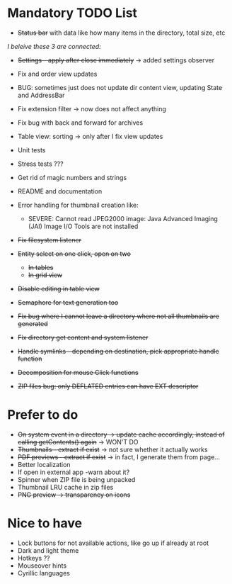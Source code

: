 # Mandatory TODO List

* ~~Status bar~~ with data like how many items in the directory, total size, etc

_I beleive these 3 are connected:_
* ~~Settings - apply after close immediately~~ -> added settings observer
* Fix and order view updates
* BUG: sometimes just does not update dir content view, updating State and AddressBar

* Fix extension filter -> now does not affect anything
* Fix bug with back and forward for archives
* Table view: sorting -> only after I fix view updates
* Unit tests
* Stress tests ???
* Get rid of magic numbers and strings
* README and documentation
* Error handling for thumbnail creation like:
  * SEVERE: Cannot read JPEG2000 image: Java Advanced Imaging (JAI) Image I/O Tools are not installed
* ~~Fix filesystem listener~~
* ~~Entity select on one click, open on two~~
  * ~~In tables~~
  * ~~In grid view~~
* ~~Disable editing in table view~~
* ~~Semaphore for text generation too~~
* ~~Fix bug where I cannot leave a directory where not all thumbnails are generated~~
* ~~Fix directory get content and system listener~~
* ~~Handle symlinks - depending on destination, pick appropriate handle function~~
* ~~Decomposition for mouse Click functions~~
* ~~ZIP files bug: only DEFLATED entries can have EXT descriptor~~

# Prefer to do

* ~~On system event in a directory -> update cache accordingly, instead of calling getContents() again~~ -> WON'T DO
* ~~Thumbnails - extract if exist~~ -> not sure whether it actually works
* ~~PDF previews - extract if exist~~ -> in fact, I generate them from page...
* Better localization
* If open in external app -warn about it?
* Spinner when ZIP file is being unpacked
* Thumbnail LRU cache in zip files
* ~~PNG preview -> transparency on icons~~

# Nice to have

* Lock buttons for not available actions, like go up if already at root
* Dark and light theme
* Hotkeys ??
* Mouseover hints
* Cyrillic languages
